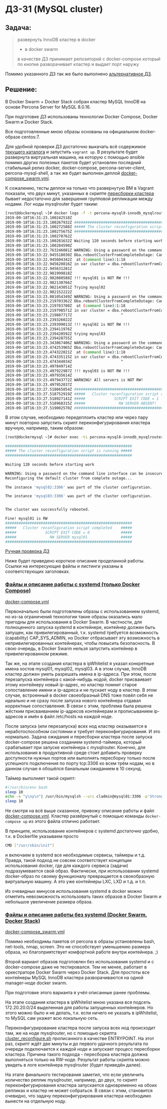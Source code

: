 # ДЗ-31 (MySQL cluster)

## Задача:

> развернуть InnoDB кластер в docker
> * в docker swarm
>
> в качестве ДЗ принимает репозиторий с docker-compose
> который по кнопке разворачивает кластер и выдает порт наружу

Помимо указанного ДЗ так же было выполнено [альтернативное ДЗ](https://github.com/timlok/ansible-role-xtradb-cluster).

## Решение:

В Docker Swarm + Docker Stack собран кластер MySQL InnoDB на основе Percona Server for MySQL 8.0.16.

При подготовке ДЗ использованы технологии Docker Compose, Docker Swarm и Docker Stack.

Все подготовленные мною образы основаны на официальном docker-образе centos:7.

Для удобной проверки ДЗ достаточно выкачать всё содержимое [текущего каталога](https://github.com/timlok/otus-linux/tree/master/homework/31_mysql_cluster/) и запустить ```vagrant up```. В результате будет развернута виртуальная машина, на которую с помощью ansible помимо других полезных пакетов будет установлен последний стабильный релиз docker, docker-compose, percona-server-client, percona-mysql-shell, а так же будет выполнен деплой [docker-compose_swarm.yml](/homework/31_mysql_cluster/flies/innodb_nosystemd/swarm/docker-compose_swarm.yml).

К сожалению, тесты деплоя на только что развернутую ВМ в Vagrant показали, что двух минут, указанных в скрипте [пересборки кластера](/homework/31_mysql_cluster/flies/innodb_nosystemd/mysqlRouter/cluster_reconfigure.sh) бывает недостаточно для завершения групповой репликации между нодами. Лог ноды mysqlrouter будет таким:
```bash
[root@dockermysql ~]# docker logs -f -t percona-mysql8-innodb_mysqlrouter.1.veacu68x6i8g3ydk422uu1u8b
2019-09-18T16:31:23.100242518Z
2019-09-18T16:31:23.100267932Z #########################################################
2019-09-18T16:31:23.100272588Z ##### The cluster reconfiguration script is running #####
2019-09-18T16:31:23.100275675Z #########################################################
2019-09-18T16:31:23.100278762Z
2019-09-18T16:31:23.100281632Z Waiting 120 seconds before starting work
2019-09-18T16:31:23.100284590Z
2019-09-18T16:33:22.763246081Z WARNING: Using a password on the command line interface can be insecure.
2019-09-18T16:33:22.945518030Z Dba.rebootClusterFromCompleteOutage: Cannot perform operation while group replication is starting up (RuntimeError)
2019-09-18T16:33:22.945604342Z  at (command line):1:18
2019-09-18T16:33:22.945620816Z in var cluster = dba.rebootClusterFromCompleteOutage();
2019-09-18T16:33:22.945631281Z                      ^
2019-09-18T16:33:22.981999818Z
2019-09-18T16:33:22.982080588Z !!! mysql01 is NOT RW !!!
2019-09-18T16:33:22.982130766Z
2019-09-18T16:33:22.982143051Z Trying mysql02
2019-09-18T16:33:22.982152222Z
2019-09-18T16:33:23.081054349Z WARNING: Using a password on the command line interface can be insecure.
2019-09-18T16:33:23.219703362Z Dba.rebootClusterFromCompleteOutage: Cannot perform operation while group replication is starting up (RuntimeError)
2019-09-18T16:33:23.219783780Z  at (command line):1:18
2019-09-18T16:33:23.219798571Z in var cluster = dba.rebootClusterFromCompleteOutage();
2019-09-18T16:33:23.219807717Z                      ^
2019-09-18T16:33:23.239326022Z
2019-09-18T16:33:23.239399013Z !!! mysql02 is NOT RW !!!
2019-09-18T16:33:23.239411976Z
2019-09-18T16:33:23.239420592Z trying mysql03
2019-09-18T16:33:23.239428755Z
2019-09-18T16:33:23.343867406Z WARNING: Using a password on the command line interface can be insecure.
2019-09-18T16:33:23.474253965Z Dba.rebootClusterFromCompleteOutage: Cannot perform operation while group replication is starting up (RuntimeError)
2019-09-18T16:33:23.474322021Z  at (command line):1:18
2019-09-18T16:33:23.474335115Z in var cluster = dba.rebootClusterFromCompleteOutage();
2019-09-18T16:33:23.474344034Z                      ^
2019-09-18T16:33:23.497849714Z
2019-09-18T16:33:23.497922987Z !!! mysql03 is NOT RW !!!
2019-09-18T16:33:23.497935614Z
2019-09-18T16:33:23.497943772Z WARNING! All servers is NOT RW!
2019-09-18T16:33:23.497952037Z
2019-09-18T16:33:27.518665854Z #########################################################
2019-09-18T16:33:27.518752919Z #####   Cluster reconfiguration script completed    #####
2019-09-18T16:33:27.518927141Z #####             SCRIPT EXIT CODE = 1              #####
2019-09-18T16:33:27.518968315Z #####               RW SERVER ABSENT!               #####
2019-09-18T16:33:27.519002570Z #########################################################
```

В этом случае, необходимо передеплоить кластер или через пару минут повторно запустить скрипт переконфигурирования кластера вручную, например, таким образом:
```bash
[root@dockermysql ~]# docker exec -ti percona-mysql8-innodb_mysqlrouter.1.veacu68x6i8g3ydk422uu1u8b bash /opt/cluster_reconfigure.sh

#########################################################
##### The cluster reconfiguration script is running #####
#########################################################

Waiting 120 seconds before starting work

WARNING: Using a password on the command line interface can be insecure.
Reconfiguring the default cluster from complete outage...

The instance 'mysql02:3306' was part of the cluster configuration.

The instance 'mysql03:3306' was part of the cluster configuration.


The cluster was successfully rebooted.

Fine! mysql01 is RW
#########################################################
#####   Cluster reconfiguration script completed    #####
#####             SCRIPT EXIT CODE = 0              #####
#####               RW SERVER mysql01               #####
#########################################################
```

[Ручная проверка ДЗ](/homework/31_mysql_cluster/flies/innodb_nosystemd/_info/проверка_кластера.md)

Ниже будет приведено короткое описание проделанной работы. Ссылки на интересующие файлы и листинги указаны в соответствующих заголовках.

### [Файлы и описание работы с systemd (только Docker Compose)](/homework/31_mysql_cluster/flies/innodb_systemd/)

[docker-compose.yml](/homework/31_mysql_cluster/flies/innodb_systemd/compose/docker-compose.yml)

Первоначально были подготовлены образы с использованием systemd, но из-за ограничений технологии такие образы оказались мало пригодны для использования в Docker Swarm. В частности, для полноценного запуска systemd в контейнере, контейнер должен быть запущен, как привилегированный, т.к. systemd требуется возможность (capability) CAP_SYS_ADMIN, но Docker отбрасывает эту возможность в непривилегированных контейнерах, чтобы повысить безопасность. В свою очередь, в Docker Swarm нельзя запустить контейнер в привилегированном режиме.

Так же, на этапе создания кластера в ipWhitelist я указал конкретные имена хостов mysql01, mysql02, mysql03. А в этом случае, InnoDB кластер должен уметь разрешать имена в ip-адреса. При этом, после перезапуска контейнера с какой-нибудь нодой, docker присваивает этому контейнеру новый ip-адрес, но кластер помнит старое сопоставление имени и ip-адреса и не пускает ноду в кластер. В этом случае, встроенный в docker своеобразный DNS тоже повёл себя не идеально и не сразу после запуска нового контейнера отдавал корректные сопоставления. В связи с этим, проблема была решена жёстким присваиванием ip-адресов контейнерам и прописыванием ip-адресов и имён в файл /etc/hosts на каждой ноде.

После запуска (или перезапуска) всех нод кластер оказывается в неработоспособном состоянии и требует переконфигурирования. И это нормально. Задача ожидания и пересборки кластера после запуска docker-compose решена созданием systemd-таймера, который срабатывает при запуске контейнера с mysqlrouter. Конечно, для использования в продуктивной среде стоит добавить проверку доступности нужных портов или выполнять пересборку только после успешного подключения по порту tcp:3306 ко всем трём нодам, но в данном случае я обошёлся банальным ожиданием в 10 секунд.

Таймер выполняет такой скрипт:

```bash
#!/usr/bin/env bash
sleep 10
echo -e "y\ny\n"| /usr/bin/mysqlsh --uri cladmin@mysql01:3306 -p'StrongPassword!#1' -e "var cluster = dba.rebootClusterFromCompleteOutage();"
sleep 10
```

Не смотря на всё выше сказанное, привожу описание работы и файл [docker-compose.yml](/homework/31_mysql_cluster/flies/innodb_systemd/compose/docker-compose.yml). Кластер развёрнутый с помощью команды ```docker-compose up``` из этого файла отлично работает.

В принципе, использование контейнеров с systemd достаточно удобно, т.к. в Dockerfile указываем просто 

```bash
CMD ["/usr/sbin/init"]
```

и включаем в systemd все необходимые сервисы, таймеры и т.д. Правда, такой подход не совсем соответствует концепции использования docker, где для каждого сервиса (задачи) подразумевается свой образ. Фактически, при использовании systemd docker-образ по своему функционалу превращается в своеобразную виртуальную машину. А это уже контейнеры LXC, LXD и т.д. и т.п.

Из очевидных минусов использования systemd в docker можно отметить невозможность использовать таких образов в Docker Swarm и небольшое увеличение размера образа.

### [Файлы и описание работы без systemd (Docker Swarm, Docker Stack)](/homework/31_mysql_cluster/flies/innodb_nosystemd/)

[docker-compose_swarm.yml](/homework/31_mysql_cluster/flies/innodb_nosystemd/swarm/docker-compose_swarm.yml)

Помимо необходимы пакетов от percona в образы установлены bash, net-tools, nmap, screen. Это не способствует уменьшению размера образа, но благоприятствует комфортной работе внутри контейнера. ;)

Второй вариант образов подготовлен без использования systemd и с docker-compose даже не тестировался. Тем не менее, работает в оркестраторе Docker Swarm через Docker Stack. Для простоты все контейнеры MySQL InnoDB кластера разворачиваются на одной manager-ноде docker swarm.

При подготовке этого варианта я учёл описанные ранее проблемы.

На этапе создания кластера в ipWhitelist мною указана вся подсеть 172.20.20.0/24 выделенная для работы запущенных контейнеров. Но этого можно было и не делать, т.к. если ничего не указать в ipWhitelist, то MySQL сам укажет всю локальную сеть.

Переконфигурирование кластера после запуска всех нод происходит там, же на ноде mysqlrouter, но с помощью скрипта [cluster_reconfigure.sh](/homework/31_mysql_cluster/flies/innodb_nosystemd/mysqlRouter/cluster_reconfigure.sh) прописанного в качестве ENTRYPOINT. На этот раз, скрипт ждёт две минуты и до первого удачного результата по очереди подключается к каждой ноде и запускает процесс пересборки кластера. Причина такого подхода - пересборка кластера должна выполняться только на RW-ноде. Результат работы скрипта можно увидеть в логе контейнера mysqlrouter (будет приведён далее).

На этапе финального тестирования заметил, что если увеличить количество реплик mysqlrouter, например, до двух, то скрипт переконфигурирования кластера запускается одновременно на обоих репликах и кластер не может собраться. В связи с этим, становится очевидно, что задачу переконфигурирования кластера необходимо вынести на отдельную ноду.